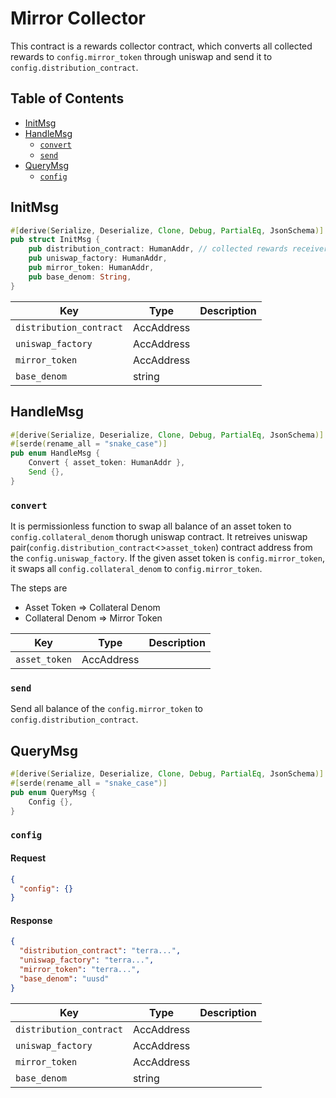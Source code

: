 # Mirror Collector <!-- omit in toc -->

This contract is a rewards collector contract, which converts all collected rewards to `config.mirror_token` through uniswap and send it to `config.distribution_contract`.

## Table of Contents <!-- omit in toc -->

- [InitMsg](#initmsg)
- [HandleMsg](#handlemsg)
  - [`convert`](#convert)
  - [`send`](#send)
- [QueryMsg](#querymsg)
  - [`config`](#config)

## InitMsg

```rust
#[derive(Serialize, Deserialize, Clone, Debug, PartialEq, JsonSchema)]
pub struct InitMsg {
    pub distribution_contract: HumanAddr, // collected rewards receiver
    pub uniswap_factory: HumanAddr,
    pub mirror_token: HumanAddr,
    pub base_denom: String,
}
```

| Key                     | Type       | Description |
| ----------------------- | ---------- | ----------- |
| `distribution_contract` | AccAddress |             |
| `uniswap_factory`       | AccAddress |             |
| `mirror_token`          | AccAddress |             |
| `base_denom`            | string     |             |

## HandleMsg

```rust
#[derive(Serialize, Deserialize, Clone, Debug, PartialEq, JsonSchema)]
#[serde(rename_all = "snake_case")]
pub enum HandleMsg {
    Convert { asset_token: HumanAddr },
    Send {},
}
```

### `convert`

It is permissionless function to swap all balance of an asset token to `config.collateral_denom` thorugh uniswap contract. It retreives uniswap pair(`config.distribution_contract`<>`asset_token`) contract address from the `config.uniswap_factory`. If the given asset token is `config.mirror_token`, it swaps all `config.collateral_denom` to `config.mirror_token`.

The steps are

- Asset Token => Collateral Denom
- Collateral Denom => Mirror Token

| Key           | Type       | Description |
| ------------- | ---------- | ----------- |
| `asset_token` | AccAddress |             |

### `send`

Send all balance of the `config.mirror_token` to `config.distribution_contract`.

## QueryMsg

```rust
#[derive(Serialize, Deserialize, Clone, Debug, PartialEq, JsonSchema)]
#[serde(rename_all = "snake_case")]
pub enum QueryMsg {
    Config {},
}
```

### `config`

#### Request

```json
{
  "config": {}
}
```

#### Response

```json
{
  "distribution_contract": "terra...",
  "uniswap_factory": "terra...",
  "mirror_token": "terra...",
  "base_denom": "uusd"
}
```

| Key                     | Type       | Description |
| ----------------------- | ---------- | ----------- |
| `distribution_contract` | AccAddress |             |
| `uniswap_factory`       | AccAddress |             |
| `mirror_token`          | AccAddress |             |
| `base_denom`            | string     |             |
